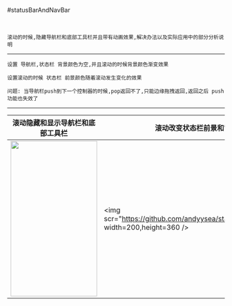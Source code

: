 #statusBarAndNavBar

<br>

    滚动的时候,隐藏导航栏和底部工具栏并且带有动画效果,解决办法以及实际应用中的部分分析说明
--------------------------------------------------------------------------

    设置 导航栏,状态栏 背景颜色为空,并且滚动的时候背景颜色渐变效果

    设置滚动的时候 状态栏 前景颜色随着滚动发生变化的效果

    问题: 当导航栏push到下一个控制器的时候,pop返回不了,只能边缘拖拽返回,返回之后 push 功能也失效了

----------------------------------------------


|滚动隐藏和显示导航栏和底部工具栏|滚动改变状态栏前景和背景颜色,改变导航栏背景颜色|
|------------------------- |--------------------------------------|
| <img src="https://github.com/andyysea/statusBarAndNavBar/blob/master/Gif/one.gif" width=200 height=360 /> | <img scr="https://github.com/andyysea/statusBarAndNavBar/blob/master/Gif/two.gif" width=200,height=360 /> |


<br/>


